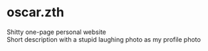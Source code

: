 # oscar.zth
Shitty one-page personal website <br />
Short description with a stupid laughing photo as my profile photo <br />

